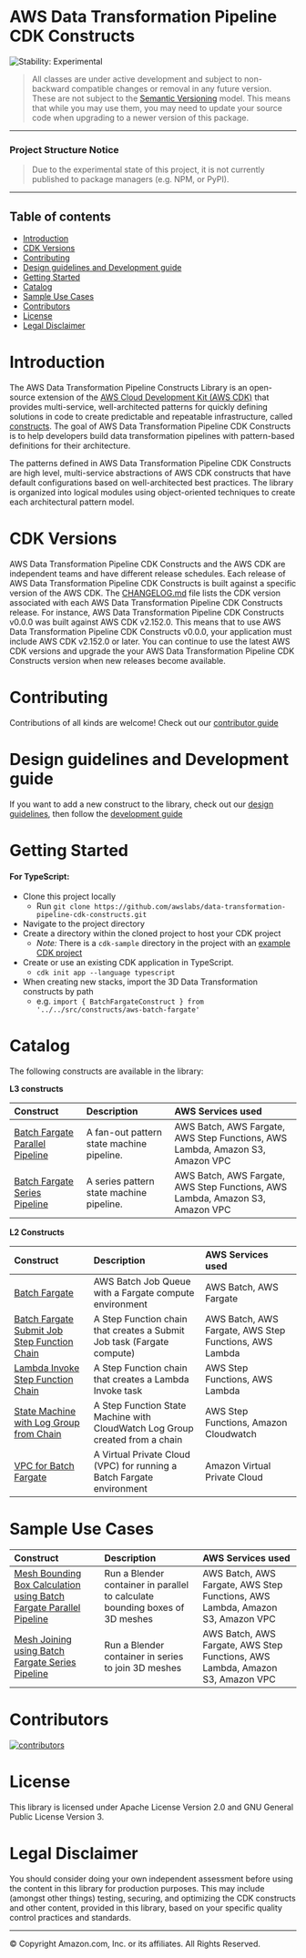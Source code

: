 # AWS Data Transformation Pipeline CDK Constructs

![Stability: Experimental](https://img.shields.io/badge/stability-Experimental-important.svg?style=for-the-badge)

> All classes are under active development and subject to non-backward compatible changes or removal in any
> future version. These are not subject to the [Semantic Versioning](https://semver.org/) model.
> This means that while you may use them, you may need to update your source code when upgrading to a newer version of this package.

---
### Project Structure Notice
> Due to the experimental state of this project, it is not currently published to package managers (e.g. NPM, or PyPI).

---

## Table of contents

- [Introduction](#introduction)
- [CDK Versions](#cdk-versions)
- [Contributing](#contributing)
- [Design guidelines and Development guide](#design-guidelines-and-development-guide)
- [Getting Started](#getting-started)
- [Catalog](#catalog)
- [Sample Use Cases](#sample-use-cases)
- [Contributors](#contributors)
- [License](#license)
- [Legal Disclaimer](#legal-disclaimer)

# Introduction

The AWS Data Transformation Pipeline Constructs Library is an open-source extension of the [AWS Cloud Development Kit (AWS CDK)](https://docs.aws.amazon.com/cdk/v2/guide/home.html) that provides multi-service, well-architected patterns for quickly defining solutions in code to create predictable and repeatable infrastructure, called [constructs](https://docs.aws.amazon.com/cdk/v2/guide/constructs.html). The goal of AWS Data Transformation Pipeline CDK Constructs is to help developers build data transformation pipelines with pattern-based definitions for their architecture.

The patterns defined in AWS Data Transformation Pipeline CDK Constructs are high level, multi-service abstractions of AWS CDK constructs that have default configurations based on well-architected best practices. The library is organized into logical modules using object-oriented techniques to create each architectural pattern model.

# CDK Versions

AWS Data Transformation Pipeline CDK Constructs and the AWS CDK are independent teams and have different release schedules. Each release of AWS Data Transformation Pipeline CDK Constructs is built against a specific version of the AWS CDK. The [CHANGELOG.md](./CHANGELOG.md) file lists the CDK version associated with each AWS Data Transformation Pipeline CDK Constructs release. For instance, AWS Data Transformation Pipeline CDK Constructs v0.0.0 was built against AWS CDK v2.152.0. This means that to use AWS Data Transformation Pipeline CDK Constructs v0.0.0, your application must include AWS CDK v2.152.0 or later. You can continue to use the latest AWS CDK versions and upgrade the your AWS Data Transformation Pipeline CDK Constructs version when new releases become available.

# Contributing

Contributions of all kinds are welcome! Check out our [contributor guide](./CONTRIBUTING.md)

# Design guidelines and Development guide

If you want to add a new construct to the library, check out our [design guidelines](./DESIGN_GUIDELINES.md), then follow the [development guide](./DEVELOPER_GUIDE.md)

# Getting Started

#### For TypeScript:
- Clone this project locally
  - Run `git clone https://github.com/awslabs/data-transformation-pipeline-cdk-constructs.git`
- Navigate to the project directory
- Create a directory within the cloned project to host your CDK project
  - *Note:* There is a `cdk-sample` directory in the project with an [example CDK project](./cdk-sample/README.md)
- Create or use an existing CDK application in TypeScript.
  - `cdk init app --language typescript`
- When creating new stacks, import the 3D Data Transformation constructs by path
  - e.g. `import { BatchFargateConstruct } from '../../src/constructs/aws-batch-fargate'`

# Catalog

The following constructs are available in the library:

**L3 constructs**

| **Construct** |Description| AWS Services used |
|:-------------|:-------------|:-------------|
| [Batch Fargate Parallel Pipeline](./src/patterns/aws-batch-fargate-parallel-pipeline/README.md) | A fan-out pattern state machine pipeline. | AWS Batch, AWS Fargate, AWS Step Functions, AWS Lambda, Amazon S3, Amazon VPC | 
| [Batch Fargate Series Pipeline](./src/patterns/aws-batch-fargate-series-pipeline/README.md) | A series pattern state machine pipeline. | AWS Batch, AWS Fargate, AWS Step Functions, AWS Lambda, Amazon S3, Amazon VPC | 


**L2 Constructs**

| **Construct** |Description| AWS Services used |
|:-------------|:-------------|:-------------|
| [Batch Fargate](./src/constructs/aws-batch-fargate/index.ts) | AWS Batch Job Queue with a Fargate compute environment | AWS Batch, AWS Fargate | 
| [Batch Fargate Submit Job Step Function Chain](./src/constructs/aws-batch-fargate-submit-job-sfn-chain/index.ts) | A Step Function chain that creates a Submit Job task (Fargate compute) | AWS Batch, AWS Fargate, AWS Step Functions, AWS Lambda | 
| [Lambda Invoke Step Function Chain](./src/constructs/aws-lambda-invoke-sfn-chain/index.ts) | A Step Function chain that creates a Lambda Invoke task | AWS Step Functions, AWS Lambda |
| [State Machine with Log Group from Chain](./src/constructs/aws-state-machine-with-log-group-from-chain/index.ts) | A Step Function State Machine with CloudWatch Log Group created from a chain | AWS Step Functions, Amazon Cloudwatch |
| [VPC for Batch Fargate](./src/constructs/aws-vpc-batch-fargate/index.ts) | A Virtual Private Cloud (VPC) for running a Batch Fargate environment | Amazon Virtual Private Cloud |

# Sample Use Cases

| **Construct** |Description| AWS Services used |
|:-------------|:-------------|:-------------|
| [Mesh Bounding Box Calculation using Batch Fargate Parallel Pipeline](./src/use-cases/blender/blender-boundingbox-meshes-parallel/README.md) | Run a Blender container in parallel to calculate bounding boxes of 3D meshes | AWS Batch, AWS Fargate, AWS Step Functions, AWS Lambda, Amazon S3, Amazon VPC | 
| [Mesh Joining using Batch Fargate Series Pipeline](./src/use-cases/blender/blender-join-meshes-series/README.md) | Run a Blender container in series to join 3D meshes | AWS Batch, AWS Fargate, AWS Step Functions, AWS Lambda, Amazon S3, Amazon VPC |

# Contributors

[![contributors](https://contrib.rocks/image?repo=awslabs/data-transformation-pipeline-cdk-constructs)](https://github.com/awslabs/data-transformation-pipeline-cdk-constructs/graphs/contributors)

# License

This library is licensed under Apache License Version 2.0 and GNU General Public License Version 3. 

# Legal Disclaimer

You should consider doing your own independent assessment before using the content in this library for production purposes. This may include (amongst other things) testing, securing, and optimizing the CDK constructs and other content, provided in this library, based on your specific quality control practices and standards.

***
&copy; Copyright Amazon.com, Inc. or its affiliates. All Rights Reserved.
